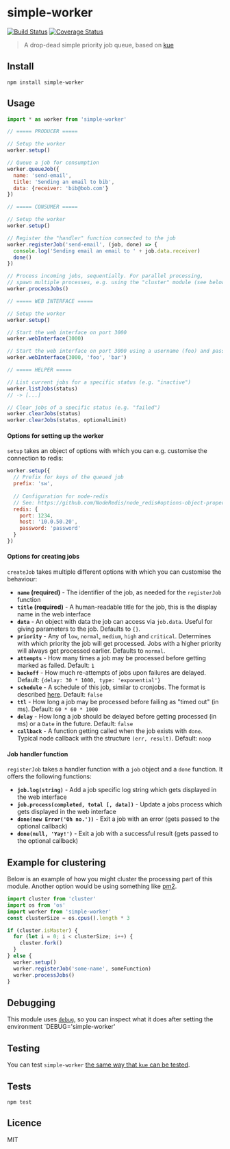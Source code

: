 # simple-worker

[![Build Status](https://img.shields.io/travis/queicherius/simple-worker.svg?style=flat-square)](https://travis-ci.org/queicherius/simple-worker)
[![Coverage Status](https://img.shields.io/codecov/c/github/queicherius/simple-worker/master.svg?style=flat-square)](https://codecov.io/github/queicherius/simple-worker)

> A drop-dead simple priority job queue, based on [kue](https://github.com/Automattic/kue)

## Install

```
npm install simple-worker
```

## Usage

```js
import * as worker from 'simple-worker'

// ===== PRODUCER =====

// Setup the worker
worker.setup()

// Queue a job for consumption
worker.queueJob({
  name: 'send-email',
  title: 'Sending an email to bib',
  data: {receiver: 'bib@bob.com'}
})

// ===== CONSUMER =====

// Setup the worker
worker.setup()

// Register the "handler" function connected to the job
worker.registerJob('send-email', (job, done) => {
  console.log('Sending email an email to ' + job.data.receiver)
  done()
})

// Process incoming jobs, sequentially. For parallel processing,
// spawn multiple processes, e.g. using the "cluster" module (see below)
worker.processJobs()

// ===== WEB INTERFACE =====

// Setup the worker
worker.setup()

// Start the web interface on port 3000
worker.webInterface(3000)

// Start the web interface on port 3000 using a username (foo) and password (bar)
worker.webInterface(3000, 'foo', 'bar')

// ===== HELPER =====

// List current jobs for a specific status (e.g. "inactive")
worker.listJobs(status)
// -> [...]

// Clear jobs of a specific status (e.g. "failed")
worker.clearJobs(status)
worker.clearJobs(status, optionalLimit)
```

#### Options for setting up the worker

`setup` takes an object of options with which you can e.g. customise the connection to redis:

```js
worker.setup({
  // Prefix for keys of the queued job
  prefix: 'sw',
  
  // Configuration for node-redis
  // See: https://github.com/NodeRedis/node_redis#options-object-properties
  redis: {
    port: 1234,
    host: '10.0.50.20',
    password: 'password'
  }
})
```

#### Options for creating jobs

`createJob` takes multiple different options with which you can customise the behaviour:

- **`name` (required)** - The identifier of the job, as needed for the `registerJob` function
- **`title` (required)** - A human-readable title for the job, this is the display name in the web interface
- **`data`** - An object with data the job can access via `job.data`. Useful for giving parameters to the job. Defaults to `{}`.
- **`priority`** - Any of `low`, `normal`, `medium`, `high` and `critical`. Determines with which priority the job will get processed. Jobs with a higher priority will always get processed earlier. Defaults to `normal`.
- **`attempts`** - How many times a job may be processed before getting marked as failed. Default: `1`
- **`backoff`** - How much re-attempts of jobs upon failures are delayed. Default: `{delay: 30 * 1000, type: 'exponential'}`
- **`schedule`** - A schedule of this job, similar to cronjobs. The format is described [here](https://github.com/node-schedule/node-schedule#cron-style-scheduling). Default: `false`
- **`ttl`** - How long a job may be processed before failing as "timed out" (in ms). Default: `60 * 60 * 1000` 
- **`delay`** - How long a job should be delayed before getting processed (in ms) or a `Date` in the future. Default: `false`
- **`callback`** - A function getting called when the job exists with `done`. Typical node callback with the structure `(err, result)`. Default: `noop`

#### Job handler function

`registerJob` takes a handler function with a `job` object and a `done` function. It offers the following functions:

- **`job.log(string)`** - Add a job specific log string which gets displayed in the web interface
- **`job.process(completed, total [, data])`** - Update a jobs process which gets displayed in the web interface
- **`done(new Error('Oh no.'))`** - Exit a job with an error (gets passed to the optional callback)
- **`done(null, 'Yay!')`** - Exit a job with a successful result (gets passed to the optional callback)

## Example for clustering

Below is an example of how you might cluster the processing part of this module. 
Another option would be using something like [pm2](https://github.com/Unitech/pm2).

```js
import cluster from 'cluster'
import os from 'os'
import worker from 'simple-worker'
const clusterSize = os.cpus().length * 3

if (cluster.isMaster) {
  for (let i = 0; i < clusterSize; i++) {
    cluster.fork()
  }
} else {
  worker.setup()
  worker.registerJob('some-name', someFunction)
  worker.processJobs()
}
```

## Debugging

This module uses [`debug`](https://github.com/visionmedia/debug),
so you can inspect what it does after setting the environment `DEBUG='simple-worker'

## Testing

You can test `simple-worker` [the same way that `kue` can be tested](https://github.com/Automattic/kue#testing).

## Tests

```
npm test
```

## Licence

MIT
